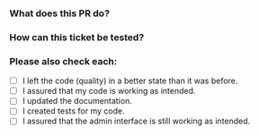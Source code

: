 ### What does this PR do?

### How can this ticket be tested?

### Please also check each:
- [ ] I left the code (quality) in a better state than it was before.
- [ ] I assured that my code is working as intended.
- [ ] I updated the documentation.
- [ ] I created tests for my code.
- [ ] I assured that the admin interface is still working as intended.
